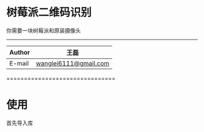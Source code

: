 树莓派二维码识别
===========================
你需要一块树莓派和原装摄像头
****
|Author|王磊|
|---|---
|E-mail|wanglei6111@gmail.com


===============================

使用<br>
===============================
首先导入库
